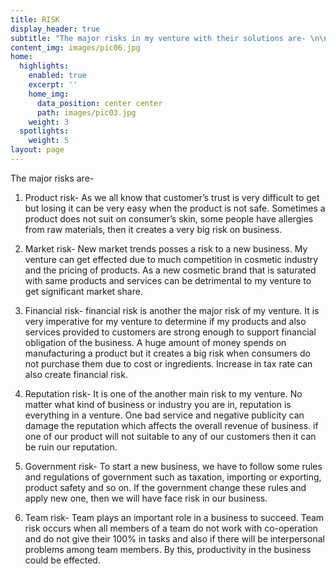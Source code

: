 ```yaml
---
title: RISK
display_header: true
subtitle: "The major risks in my venture with their solutions are- \n\n1.\tProduct risk\n\n2.\tMarket risk\n\n3.\tFinancial risk\n\n4.\tReputational risk"
content_img: images/pic06.jpg
home:
  highlights:
    enabled: true
    excerpt: ''
    home_img:
      data_position: center center
      path: images/pic03.jpg
    weight: 3
  spotlights:
    weight: 5
layout: page
---
```

The major risks are- 

1.	Product risk- As we all know that customer’s trust is very difficult to get but losing it can be very easy when the product is not safe. Sometimes a product does not suit on consumer’s skin, some people have allergies from raw materials, then it creates a very big risk on business. 

  2.	Market risk- New market trends posses a risk to a new business. My venture can get effected due to much competition in cosmetic industry and the pricing of products. As a new cosmetic brand that is saturated with same products and services can be detrimental to my venture to get significant market share. 

 3.	Financial risk- financial risk is another the major risk of my venture. It is very imperative for my venture to determine if my products and also services provided to customers are strong enough to support financial obligation of the business. A huge amount of money spends on manufacturing a product but it creates a big risk when consumers do not purchase them due to cost or ingredients. Increase in tax rate can also create financial risk. 

4.	Reputation risk- It is one of the another main risk to my venture. No matter what kind of business or industry you are in, reputation is everything in a venture. One bad service and negative publicity can damage the reputation which affects the overall revenue of business. if one of our product will not suitable to any of our customers then it can be ruin our reputation. 



5.	Government risk-  To start a new business, we have to follow some rules and regulations of government such as taxation, importing or exporting, product safety and so on. If the government change these rules and apply new one, then we will have face risk in our business. 



6.	Team risk- Team plays an important role in a business to succeed. Team risk occurs when all members of a team do not work with co-operation and do not give their 100% in tasks and also if there will be interpersonal problems among team members. By this, productivity in the business could be effected.
